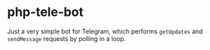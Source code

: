 # php-tele-bot

Just a very simple bot for Telegram, which performs `getUpdates` and `sendMessage` requests by polling in a loop.
